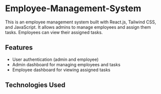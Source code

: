 # Employee-Management-System
This is an employee management system built with React.js, Tailwind CSS, and JavaScript. It allows admins to manage employees and assign them tasks. Employees can view their assigned tasks.

## Features
* User authentication (admin and employee)
* Admin dashboard for managing employees and tasks
* Employee dashboard for viewing assigned tasks

## Technologies Used

